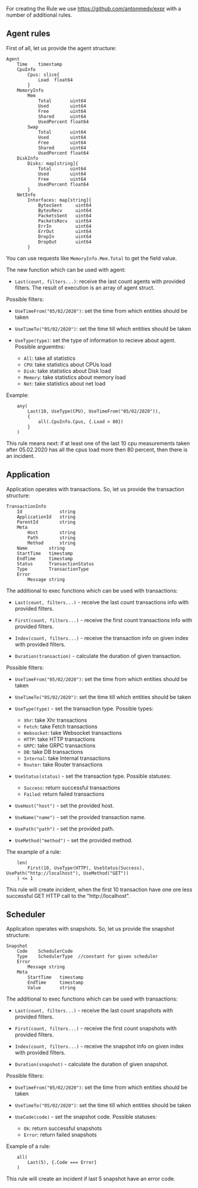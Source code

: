 For creating the Rule we use https://github.com/antonmedv/expr with a number of additional rules.

## Agent rules

First of all, let us provide the agent structure:

```
Agent
    Time    timestamp
    CpuInfo
        Cpus: slice{
            Load  float64
        }
    MemoryInfo
        Mem
            Total       uint64 
            Used        uint64
            Free        uint64
            Shared      uint64
            UsedPercent float64
        Swap
            Total       uint64
            Used        uint64
            Free        uint64
            Shared      uint64
            UsedPercent float64
    DiskInfo
        Disks: map[string]{
            Total       uint64
            Used        uint64
            Free        uint64
            UsedPercent float64
        }
    NetInfo
        Interfaces: map[string]{
            BytesSent     uint64 
            BytesRecv     uint64
            PacketsSent   uint64
            PacketsRecv   uint64
            ErrIn         uint64
            ErrOut        uint64
            DropIn        uint64
            DropOut       uint64
        }
```

You can use requests like `MemoryInfo.Mem.Total` to get the field value.

The new function which can be used with agent:

- `Last(count, filters...)`: receive the last count agents with provided filters. The result of execution is an array of agent struct.

Possible filters:

- `UseTimeFrom("05/02/2020")`: set the time from which entities should be taken

- `UseTimeTo("05/02/2020")`: set the time till which entities should be taken

- `UseType(type)`: set the type of information to recieve about agent. Possible arguemtns:

  - `All`: take all statistics
  - `CPU`: take statistics about CPUs load
  - `Disk`: take statistics about Disk load
  - `Memory`: take statistics about memory load
  - `Net`: take statistics about net load

Example:

```
    any(
        Last(10, UseType(CPU), UseTimeFrom("05/02/2020")),
        {
            all(.CpuInfo.Cpus, {.Load > 80})
        }
    )
```

This rule means next: 
if at least one of the last 10 cpu measurements taken after 05.02.2020 has all the cpus load more then 80 percent,
then there is an incident.

## Application

Application operates with transactions. So, let us provide the transaction structure:

```
TransactionInfo
    Id              string
    ApplicationId   string 
    ParentId        string
    Meta
        Host        string
        Path        string  
        Method      string 
    Name        string
    StartTime   timestamp
    EndTime     timestamp
    Status      TransactionStatus
    Type        TransactionType
    Error       
        Message string
```

The additional to exec functions which can be used with transactions:

- `Last(count, filters...)` - receive the last count transactions info with provided filters.

- `First(count, filters...)` - receive the first count transactions info with provided filters.

- `Index(count, filters...)` - receive the transaction info on given index with provided filters.

- `Duration(transaction)` - calculate the duration of given transaction.

Possible filters:

- `UseTimeFrom("05/02/2020")`: set the time from which entities should be taken

- `UseTimeTo("05/02/2020")`: set the time till which entities should be taken

- `UseType(type)` - set the transaction type. Possible types:

  - `Xhr`: take Xhr transactions
  - `Fetch`: take Fetch transactions
  - `Websocket`: take Websocket transactions
  - `HTTP`: take HTTP transactions
  - `GRPC`: take GRPC transactions
  - `DB`: take DB transactions
  - `Internal`: take Internal transactions
  - `Router`: take Router transactions

- `UseStatus(status)` - set the transaction type. Possible statuses:

  - `Success`: return successful transactions
  - `Failed`: return failed transactions
  
- `UseHost("host")` - set the provided host.

- `UseName("name")` - set the provided transaction name.

- `UsePath("path")` - set the provided path.

- `UseMethod("method")` - set the provided method.


The example of a rule:

```
    len(
        First(10, UseType(HTTP), UseStatus(Success), UsePath("http://localhost"), UseMethod("GET"))
    ) <= 1
```

This rule will create incident, when the first 10 transaction have one ore less successful GET HTTP call to the "http://localhost".

## Scheduler

Application operates with snapshots. So, let us provide the snapshot structure:

```
Snapshot
    Code    SchedulerCode
    Type    SchedulerType  //constant for given scheduler
    Error
        Message string
    Meta
        StartTime   timestamp
        EndTime     timestamp
        Value       string
```

The additional to exec functions which can be used with transactions:

- `Last(count, filters...)` - receive the last count snapshots with provided filters.

- `First(count, filters...)` - receive the first count snapshots with provided filters.

- `Index(count, filters...)` - receive the snapshot info on given index with provided filters.

- `Duration(snapshot)` - calculate the duration of given snapshot.

Possible filters:

- `UseTimeFrom("05/02/2020")`: set the time from which entities should be taken

- `UseTimeTo("05/02/2020")`: set the time till which entities should be taken

- `UseCode(code)` - set the snapshot code. Possible statuses:

  - `Ok`: return successful snapshots
  - `Error`: return failed snapshots

Example of a rule:

```
    all(
        Last(5), {.Code === Error}
    )
```

This rule will create an incident if last 5 snapshot have an error code.
